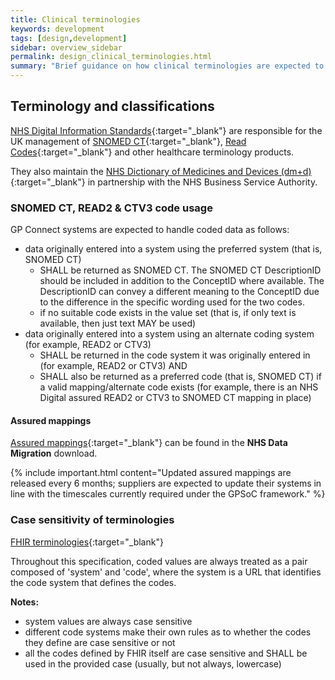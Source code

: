 ```yaml
---
title: Clinical terminologies
keywords: development
tags: [design,development]
sidebar: overview_sidebar
permalink: design_clinical_terminologies.html
summary: "Brief guidance on how clinical terminologies are expected to be used within GP Connect"
---
```


## Terminology and classifications ##

[NHS Digital Information Standards](https://digital.nhs.uk/services/terminology-and-classifications){:target="_blank"} are responsible for the UK management of [SNOMED CT](https://digital.nhs.uk/services/terminology-and-classifications/snomed-ct){:target="_blank"}, [Read Codes](https://digital.nhs.uk/services/terminology-and-classifications/read-codes){:target="_blank"} and other healthcare terminology products.

They also maintain the [NHS Dictionary of Medicines and Devices (dm+d)](http://www.nhsbsa.nhs.uk/1121.aspx){:target="_blank"} in partnership with the NHS Business Service Authority.

### SNOMED CT, READ2 & CTV3 code usage ###

GP Connect systems are expected to handle coded data as follows:

- data originally entered into a system using the preferred system (that is, SNOMED CT)
  - SHALL be returned as SNOMED CT. The SNOMED CT DescriptionID should be included in addition to the ConceptID where available. The DescriptionID can convey a different meaning to the ConceptID due to the difference in the specific wording used for the two codes.
  - if no suitable code exists in the value set (that is, if only text is available, then just text MAY be used)
- data originally entered into a system using an alternate coding system (for example, READ2 or CTV3)
  - SHALL be returned in the code system it was originally entered in (for example, READ2 or CTV3) AND
  - SHALL also be returned as a preferred code (that is, SNOMED CT) if a valid mapping/alternate code exists (for example, there is an NHS Digital assured READ2 or CTV3 to SNOMED CT mapping in place)

#### Assured mappings ####

[Assured mappings](https://isd.hscic.gov.uk/trud3/user/guest/group/2/pack/8){:target="_blank"} can be found in the **NHS Data Migration** download.

{% include important.html content="Updated assured mappings are released every 6 months; suppliers are expected to update their systems in line with the timescales currently required under the GPSoC framework." %}

### Case sensitivity of terminologies ###

[FHIR terminologies](https://www.hl7.org/fhir/STU3/terminologies.html#required){:target="_blank"}

Throughout this specification, coded values are always treated as a pair composed of 'system' and 'code', where the system is a URL that identifies the code system that defines the codes.

**Notes:**

- system values are always case sensitive
- different code systems make their own rules as to whether the codes they define are case sensitive or not
- all the codes defined by FHIR itself are case sensitive and SHALL be used in the provided case (usually, but not always, lowercase)
